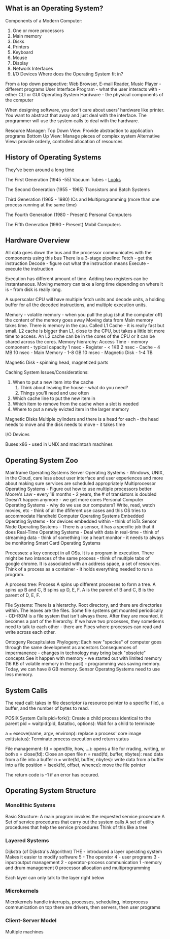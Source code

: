 ## What is an Operating System?

Components of a Modern Computer:
1. One or more processors
2. Main memory
3. Disks
4. Printers
5. Keyboard
6. Mouse 
7. Display
8. Network Interfaces
9. I/O Devices
Where does the Operating System fit in?

From a top down perspective:
Web Browser, E-mail Reader, Music Player - different programs
User Interface Program - what the user interacts with - either CLI or GUI
Operating System
Hardware - the physical components of the computer

When designing software, you don't care about users' hardware like printer. You want to abstract that away and just deal with the interface. The programmer will use the system calls to deal with the hardware.

Resource Manager:
Top Down View: Provide abstraction to application programs
Bottom Up View: Manage pieces of complex system
Alternative View: provide orderly, controlled allocation of resources


## History of Operating Systems
They've been around a long time 

The First Generation (1945 -55)
Vacuum Tubes - [Looks](https://www.google.com/search?sca_esv=483d1e70275a4045&sxsrf=AHTn8zrnUZ7DKPioEQeyPif2rHkyYmUF5A:1747673055188&q=vacuum+tube+computer&udm=2&fbs=ABzOT_CWdhQLP1FcmU5B0fn3xuWpA-dk4wpBWOGsoR7DG5zJBsxayPSIAqObp_AgjkUGqel3rTRMIJGV_ECIUB00muput9Zp8VMKUi0ZjqPs3JlrgPeFrAnFlUitTiL3WcJlFn10ZVAeuxL5fSn-ULNu9lz3DIW3cy7rkKNmgHapdAFAoBFSl5-LQE_swXRSgVvZGy87KiusPiw1DSGvVAMCLf6f2K4DEg&sa=X&sqi=2&ved=2ahUKEwjqjY29_a-NAxW0F1kFHSBtKrgQtKgLegQIFhAB&biw=1662&bih=812&dpr=1#vhid=TVc6lbQnuB56-M&vssid=mosaic])

The Second Generation (1955 - 1965)
Transistors and Batch Systems

Third Generation (1965 - 1980)
ICs and Multiprogramming (more than one process running at the same time)

The Fourth Generation (1980 - Present)
Personal Computers 

The Fifth Generation (1990 - Present)
Mobil Computers


## Hardware Overview

All data goes down the bus and the processor communicates with the components using this bus
There is a 3-stage pipeline:
Fetch - get the instruction
Decode - figure out what the instruction means
Execute - execute the instruction

Execution has different amount of time. Adding two registers can be instantaneous. Moving memory can take a long time depending on where it is - from disk is really long. 

A superscalar CPU will have multiple fetch units and decode units, a holding buffer for all the decoded instructions, and multiple execution units.


Memory - volatile memory - when you pull the plug (shut the computer off) the content of the memory goes away
Moving data from Main memory takes time.
There is memory in the cpu. Called L1 Cache - it is really fast but small.
L2 cache is bigger than L1, close to the CPU, but takes a little bit more time to access. An L2 cache can be in the cores of the CPU or it can be shared across the cores.
Memory hierarchy:
Access Time - memory component - typical capacity 
1 nsec - Register - < 1KB
2 nsec - Cache - 4 MB
10 nsec - Main Memory - 1-8 GB
10 msec - Magnetic Disk - 1-4 TB

Magnetic Disk - spinning head, magnetized parts

Caching System Issues/Considerations: 
1. When to put a new item into the cache
	1. Think about leaving the house - what do you need?
	2. Things you'll need and use often
2. Which cache line to put the new item in
3. Which item to remove from the cache when a slot is needed
4. Where to put a newly evicted item in the larger memory

Magnetic Disks
Multiple cylinders and there is a head for each - the head needs to move and the disk needs to move - it takes time

I/O Devices

Buses
x86 - used in UNIX and macintosh machines


## Operating System Zoo

Mainframe Operating Systems
Server Operating Systems - Windows, UNIX, in the Cloud, care less about user interface and user experiences and more about making sure services are scheduled appropriately
Multiprocessor Operating Systems - Figure out how to use multiple processors better
	Moore's Law - every 18 months - 2 years, the # of transistors is doubled
		Doesn't happen anymore - we get more cores
Personal Computer Operating Systems - why do we use our computers? Write, read, watch movies, etc - think of all the dfiferent use cases and this OS tries to accommodate 
Handheld Computer Operating Systems
Embedded Operating Systems - for devices embedded within - think of IoTs
Sensor Node Operating Systems - There is a sensor, it has a specific job that it does
Real-Time Operating Systems - Deal with data in real-time - think of streaming data - think of something like a heart monitor - it needs to always be monitoring
Smart Card Operating Systems 

Processes: a key concept in all OSs. It is a program in execution. There might be two intances of the same process - think of multiple tabs of google chrome. It is associated with an address space, a set of resources. 
Think of a process as a container - it holds everything needed to run a program.

A process tree: 
Process A spins up different processes to form a tree. A spins up B and C, B spins up D, E, F. A is the parent of B and C, B is the parent of D, E, F.

FIle Systems:
There is a hierarchy. Root directory, and there are directories within. The leaves are the files.
Some file systems get mounted periodically - CD-ROM is a file system that isn't always there. After they are mounted, it becomes a part of the hierarchy.
If we have two processes, they sometiems need to talk to each other - there are Pipes where processes can read and write across each other.

Ontogeny Recapitulates Phylogeny:
Each new "species" of computer goes through the same development as ancestors
Consequences of impermanence - changes in technology may bring back "obsolete" concepts
	See it happen with memory - we started out with limited memory (16 KB of volatile memory in the past) - programming was saving memory. Today, we can have 8 GB memory.
		Sensor Operatng Systems need to use less memory.

## System Calls
The read call:
takes in file descriptor (a resource pointer to a specific file), a buffer, and the number of bytes to read.

POSIX System Calls
pid=fork(): Create a child process identical to the parent 
pid = waitpid(pid, &statloc, options): Wait for a child to terminate

a = execve(name, argv, environp): replace a process' core image
exit(status): Terminate process execution and return status

File management:
fd = open(file, how, ...): opens a file for rrading, writing, or both
s = close(fd): Close an open file
n = read(fd, buffer, nbytes): read data from a file into a buffer
n = write(fd, buffer, nbytes): write data from a buffer into a file
position = lseek(fd, offset, whence): move the file pointer

The return code is -1 if an error has occured.

## Operating System Structure
### Monolithic Systems
Basic Structure: A main program invokes the requested service procedure
A Set of service procedures that carry out the system calls
A set of utility procedures that help the service procedures
Think of this like a tree 

### Layered Systems
Dijkstra (of Dijkstra's Algorithm) THE - introduced a layer operating system
Makes it easier to modify software
5 - The operator
4 - user programs
3 - input/output management
2 - operator-process communication
1 -memory and drum management
0 processor allocation and multiprogramming

Each layer can only talk to the layer right below

### Microkernels
Microkernels handle interrupts, processes, scheduling, interprocess communication
on top there are drivers, then servers, then user programs

### Client-Server Model
Multiple machines